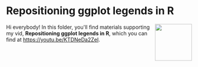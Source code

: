 # Repositioning ggplot legends in R
[<img src="legen thumb.jpg" align="right" height="100" />](<https://youtu.be/KTDNeDa2ZeI>)

Hi everybody! In this folder, you'll find materials supporting my vid, **Repositioning ggplot legends in R**, which you can find at <https://youtu.be/KTDNeDa2ZeI>. 

